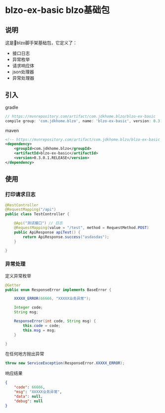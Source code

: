 # blzo-ex-basic blzo基础包


## 说明

这是blzo脚手架基础包，它定义了：

- 接口日志
- 异常枚举
- 请求响应体
- json处理器
- 异常处理器

## 引入

gradle
```groovy
// https://mvnrepository.com/artifact/com.jdkhome.blzo/blzo-ex-basic
compile group: 'com.jdkhome.blzo', name: 'blzo-ex-basic', version: 0.3.0.1.RELEASE
```

maven
```xml
<!-- https://mvnrepository.com/artifact/com.jdkhome.blzo/blzo-ex-basic -->
<dependency>
    <groupId>com.jdkhome.blzo</groupId>
    <artifactId>blzo-ex-basic</artifactId>
    <version>0.3.0.1.RELEASE</version>
</dependency>
```

## 使用

### 打印请求日志
```java
@RestController
@RequestMapping("/api")
public class TestController {

    @Api("测试接口") // 日志
    @RequestMapping(value = "/test", method = RequestMethod.POST)
    public ApiResponse apiTest() {
        return ApiResponse.success("asdasdas");
    }

}
```

### 异常处理

定义异常枚举
```java
@Getter
public enum ResponseError implements BaseError {

    XXXXX_ERROR(66666, "XXXXX业务异常");

    Integer code;
    String msg;

    ResponseError(int code, String msg) {
        this.code = code;
        this.msg = msg;
    }

}
```

在任何地方抛出异常

```java
throw new ServiceException(ResponseError.XXXXX_ERROR);
```

响应结果

```json
{
    "code": 66666,
    "msg": "XXXXX业务异常",
    "data": null,
    "debug": null
}
```

